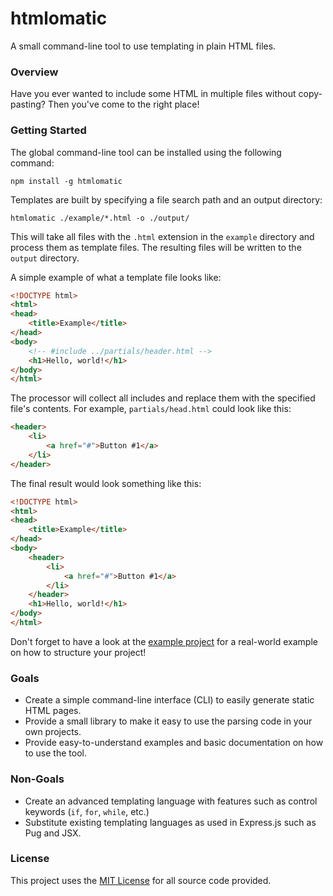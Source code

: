 # htmlomatic

A small command-line tool to use templating in plain HTML files.

### Overview

Have you ever wanted to include some HTML in multiple files without copy-pasting?
Then you've come to the right place!

### Getting Started

The global command-line tool can be installed using the following command:
```
npm install -g htmlomatic
```

Templates are built by specifying a file search path and an output directory:
```
htmlomatic ./example/*.html -o ./output/
```
This will take all files with the `.html` extension in the `example` directory and process them as template files. The resulting files will be written to the `output` directory.

A simple example of what a template file looks like:
```html
<!DOCTYPE html>
<html>
<head>
    <title>Example</title>
</head>
<body>
    <!-- #include ../partials/header.html -->
    <h1>Hello, world!</h1>
</body>
</html>
```
The processor will collect all includes and replace them with the specified file's contents. For example, `partials/head.html` could look like this:
```html
<header>
    <li>
        <a href="#">Button #1</a>
    </li>
</header>
```

The final result would look something like this:
```html
<!DOCTYPE html>
<html>
<head>
    <title>Example</title>
</head>
<body>
    <header>
        <li>
            <a href="#">Button #1</a>
        </li>
    </header>
    <h1>Hello, world!</h1>
</body>
</html>
```
Don't forget to have a look at the [example project](https://github.com/grunge4lyfe/htmlomatic/tree/trunk/example) for a real-world example on how to structure your project!

### Goals

- Create a simple command-line interface (CLI) to easily generate static HTML pages.
- Provide a small library to make it easy to use the parsing code in your own projects.
- Provide easy-to-understand examples and basic documentation on how to use the tool.

### Non-Goals

- Create an advanced templating language with features such as control keywords (`if`, `for`, `while`, etc.)
- Substitute existing templating languages as used in Express.js such as Pug and JSX.

### License

This project uses the [MIT License](https://github.com/grunge4lyfe/htmlomatic/blob/trunk/LICENSE) for all source code provided.